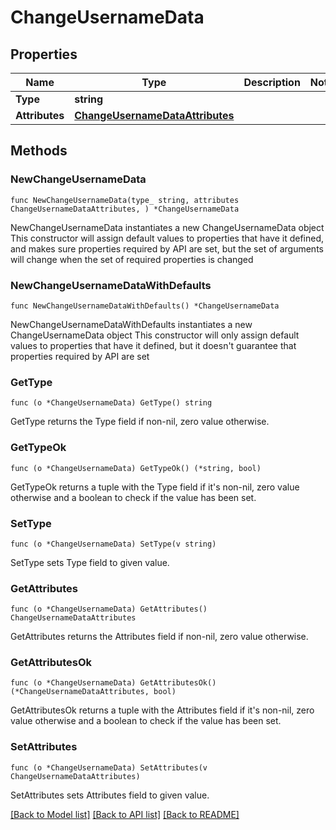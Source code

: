 # ChangeUsernameData

## Properties

Name | Type | Description | Notes
------------ | ------------- | ------------- | -------------
**Type** | **string** |  | 
**Attributes** | [**ChangeUsernameDataAttributes**](ChangeUsernameDataAttributes.md) |  | 

## Methods

### NewChangeUsernameData

`func NewChangeUsernameData(type_ string, attributes ChangeUsernameDataAttributes, ) *ChangeUsernameData`

NewChangeUsernameData instantiates a new ChangeUsernameData object
This constructor will assign default values to properties that have it defined,
and makes sure properties required by API are set, but the set of arguments
will change when the set of required properties is changed

### NewChangeUsernameDataWithDefaults

`func NewChangeUsernameDataWithDefaults() *ChangeUsernameData`

NewChangeUsernameDataWithDefaults instantiates a new ChangeUsernameData object
This constructor will only assign default values to properties that have it defined,
but it doesn't guarantee that properties required by API are set

### GetType

`func (o *ChangeUsernameData) GetType() string`

GetType returns the Type field if non-nil, zero value otherwise.

### GetTypeOk

`func (o *ChangeUsernameData) GetTypeOk() (*string, bool)`

GetTypeOk returns a tuple with the Type field if it's non-nil, zero value otherwise
and a boolean to check if the value has been set.

### SetType

`func (o *ChangeUsernameData) SetType(v string)`

SetType sets Type field to given value.


### GetAttributes

`func (o *ChangeUsernameData) GetAttributes() ChangeUsernameDataAttributes`

GetAttributes returns the Attributes field if non-nil, zero value otherwise.

### GetAttributesOk

`func (o *ChangeUsernameData) GetAttributesOk() (*ChangeUsernameDataAttributes, bool)`

GetAttributesOk returns a tuple with the Attributes field if it's non-nil, zero value otherwise
and a boolean to check if the value has been set.

### SetAttributes

`func (o *ChangeUsernameData) SetAttributes(v ChangeUsernameDataAttributes)`

SetAttributes sets Attributes field to given value.



[[Back to Model list]](../README.md#documentation-for-models) [[Back to API list]](../README.md#documentation-for-api-endpoints) [[Back to README]](../README.md)


